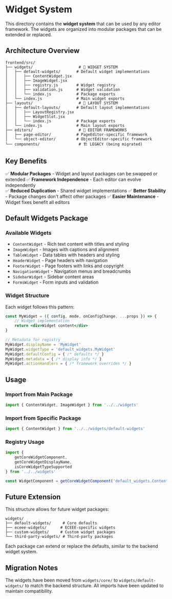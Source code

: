 # Widget System

This directory contains the **widget system** that can be used by any editor framework. The widgets are organized into modular packages that can be extended or replaced.

## Architecture Overview

```
frontend/src/
├── widgets/                    # 🔗 WIDGET SYSTEM
│   ├── default-widgets/       # Default widget implementations
│   │   ├── ContentWidget.jsx
│   │   ├── ImageWidget.jsx
│   │   ├── registry.js        # Widget registry
│   │   ├── validation.js      # Widget validation
│   │   └── index.js           # Package exports
│   └── index.js               # Main widget exports
├── layouts/                    # 🎨 LAYOUT SYSTEM  
│   ├── default-layouts/       # Default layout implementations
│   │   ├── LayoutRegistry.jsx
│   │   ├── WidgetSlot.jsx
│   │   └── index.js           # Package exports
│   └── index.js               # Main layout exports
├── editors/                    # 📝 EDITOR FRAMEWORKS
│   ├── page-editor/           # PageEditor-specific framework
│   └── object-editor/         # ObjectEditor-specific framework
└── components/                 # 🏗️ LEGACY (being migrated)
```

## Key Benefits

✅ **Modular Packages** - Widget and layout packages can be swapped or extended
✅ **Framework Independence** - Each editor can evolve independently  
✅ **Reduced Duplication** - Shared widget implementations
✅ **Better Stability** - Package changes don't affect other packages
✅ **Easier Maintenance** - Widget fixes benefit all editors

## Default Widgets Package

### Available Widgets

- `ContentWidget` - Rich text content with titles and styling
- `ImageWidget` - Images with captions and alignment  
- `TableWidget` - Data tables with headers and styling
- `HeaderWidget` - Page headers with navigation
- `FooterWidget` - Page footers with links and copyright
- `NavigationWidget` - Navigation menus and breadcrumbs
- `SidebarWidget` - Sidebar content areas
- `FormsWidget` - Form inputs and validation

### Widget Structure

Each widget follows this pattern:

```jsx
const MyWidget = ({ config, mode, onConfigChange, ...props }) => {
    // Widget implementation
    return <div>Widget content</div>
}

// Metadata for registry
MyWidget.displayName = 'MyWidget'
MyWidget.widgetType = 'default_widgets.MyWidget'
MyWidget.defaultConfig = { /* defaults */ }
MyWidget.metadata = { /* display info */ }
MyWidget.actionHandlers = { /* framework overrides */ }
```

## Usage

### Import from Main Package

```jsx
import { ContentWidget, ImageWidget } from '../../widgets'
```

### Import from Specific Package

```jsx
import { ContentWidget } from '../../widgets/default-widgets'
```

### Registry Usage

```jsx
import { 
    getCoreWidgetComponent,
    getCoreWidgetDisplayName,
    isCoreWidgetTypeSupported 
} from '../../widgets'

const WidgetComponent = getCoreWidgetComponent('default_widgets.ContentWidget')
```

## Future Extension

This structure allows for future widget packages:

```
widgets/
├── default-widgets/     # Core defaults
├── eceee-widgets/      # ECEEE-specific widgets  
├── custom-widgets/     # Custom widget packages
└── third-party-widgets/ # Third-party packages
```

Each package can extend or replace the defaults, similar to the backend widget system.

## Migration Notes

The widgets have been moved from `widgets/core/` to `widgets/default-widgets/` to match the backend structure. All imports have been updated to maintain compatibility.